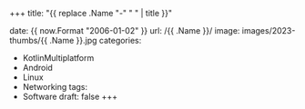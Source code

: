 +++
title: "{{ replace .Name "-" " " | title }}"

date: {{ now.Format "2006-01-02" }}
url: /{{ .Name }}/
image: images/2023-thumbs/{{ .Name }}.jpg
categories:
  - KotlinMultiplatform
  - Android
  - Linux
  - Networking
tags:
  - Software
draft: false
+++

